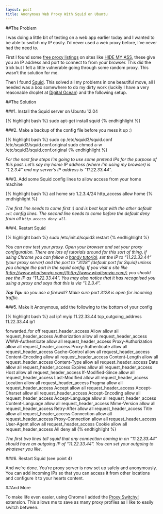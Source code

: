 ```yaml
---
layout: post
title: Anonymous Web Proxy With Squid on Ubuntu
---
```


##The Problem

I was doing a little bit of testing on a web app earlier today and I wanted to be able to switch my IP easily. I’d never used a web proxy before, I’ve never had the need to.

First I found some [free proxy listings](http://www.freeproxylists.net/) on sites like [HIDE MY ASS](http://hidemyass.com/proxy-list/), these give you an IP address and port to connect to from your browser. This did the trick but I felt a little vulnerable going through some random proxy. This wasn’t the solution for me.

Then I found [Squid](http://www.squid-cache.org/). This solved all my problems in one beautiful move, all I needed was a box somewhere to do my dirty work (luckily I have a very reasonable droplet at [Digital Ocean](https://www.digitalocean.com/?refcode=c5bcfe2a51e7)) and the following setup.

##The Solution

###1. Install the Squid server on Ubuntu 12.04

{% highlight bash %}
sudo apt-get install squid
{% endhighlight %}

###2. Make a backup of the config file before you mess it up :)

{% highlight bash %}
sudo cp /etc/squid3/squid.conf /etc/squid3/squid.conf.original
sudo chmod a-w /etc/squid3/squid.conf.original
{% endhighlight %}

*For the next few steps I’m going to use some pretend IPs for the purpose of this post. Let’s say my home IP address (where I’m using my browser) is “1.2.3.4” and my server’s IP address is “11.22.33.44”.*

###3. Add some Squid config lines to allow access from your home machine

{% highlight bash %}
acl home src 1.2.3.4/24
http_access allow home
{% endhighlight %}

*The first line needs to come first :) and is best kept with the other default `acl` config lines. The second line needs to come before the default deny from all `http_access deny all`.*

###4. Restart Squid

{% highlight bash %}
sudo /etc/init.d/squid3 restart
{% endhighlight %}

*You can now test your proxy. Open your browser and set your proxy configuration. There are lots of tutorials around for this sort of thing, if using Chrome you can follow a [handy tutorial](http://www.googlechrometutorial.com/google-chrome-advanced-settings/Google-chrome-proxy-settings.html); set the IP to “11.22.33.44” (your proxy server) and the port to “3128” (default port for Squid) unless you change the port in the squid config. If you visit a site like [http://www.whatismyip.com/](http://www.whatismyip.com/) you should see the IP as “11.22.33.44”. You may also notice that it has recognised you using a proxy and says that this is via “1.2.3.4”.*

*__Top Tip:__ do you use a firewall? Make sure port 3128 is open for incoming traffic.*

###5. Make it Anonymous, add the following to the bottom of your config

{% highlight bash %}
acl ip1 myip 11.22.33.44
tcp_outgoing_address 11.22.33.44 ip1

forwarded_for off
request_header_access Allow allow all
request_header_access Authorization allow all
request_header_access WWW-Authenticate allow all
request_header_access Proxy-Authorization allow all
request_header_access Proxy-Authenticate allow all
request_header_access Cache-Control allow all
request_header_access Content-Encoding allow all
request_header_access Content-Length allow all
request_header_access Content-Type allow all
request_header_access Date allow all
request_header_access Expires allow all
request_header_access Host allow all
request_header_access If-Modified-Since allow all
request_header_access Last-Modified allow all
request_header_access Location allow all
request_header_access Pragma allow all
request_header_access Accept allow all
request_header_access Accept-Charset allow all
request_header_access Accept-Encoding allow all
request_header_access Accept-Language allow all
request_header_access Content-Language allow all
request_header_access Mime-Version allow all
request_header_access Retry-After allow all
request_header_access Title allow all
request_header_access Connection allow all
request_header_access Proxy-Connection allow all
request_header_access User-Agent allow all
request_header_access Cookie allow all
request_header_access All deny all
{% endhighlight %}

*The first two lines tell squid that any connection coming in on “11.22.33.44” should have an outgoing IP of “11.22.33.44”. You can set your outgoing to whatever you like.*

###6. Restart Squid (see point 4)

And we’re done. You’re proxy server is now set up safely and anonymously. You can add incoming IPs so that you can access it from other locations and configure it to your hearts content.

##And More

To make life even easier, using Chrome I added the [Proxy Switchy!](https://chrome.google.com/webstore/detail/proxy-switchy/caehdcpeofiiigpdhbabniblemipncjj) extension. This allows me to save as many proxy profiles as I like to easily switch between.

